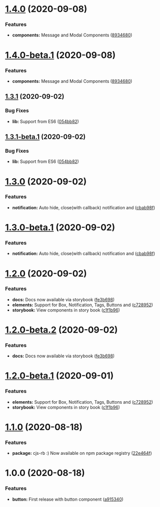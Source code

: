 # [1.4.0](https://github.com/itsprofcjs/cjs-rb/compare/v1.3.1...v1.4.0) (2020-09-08)


### Features

* **components:** Message and Modal Components ([8934680](https://github.com/itsprofcjs/cjs-rb/commit/8934680ab65f9f1a7836a656e7c3bb56a22c8cd4))

# [1.4.0-beta.1](https://github.com/itsprofcjs/cjs-rb/compare/v1.3.1...v1.4.0-beta.1) (2020-09-08)


### Features

* **components:** Message and Modal Components ([8934680](https://github.com/itsprofcjs/cjs-rb/commit/8934680ab65f9f1a7836a656e7c3bb56a22c8cd4))

## [1.3.1](https://github.com/itsprofcjs/cjs-rb/compare/v1.3.0...v1.3.1) (2020-09-02)


### Bug Fixes

* **lib:** Support from ES6 ([054bb82](https://github.com/itsprofcjs/cjs-rb/commit/054bb82c53b42cad1d7d4a311390880caab66de7))

## [1.3.1-beta.1](https://github.com/itsprofcjs/cjs-rb/compare/v1.3.0...v1.3.1-beta.1) (2020-09-02)


### Bug Fixes

* **lib:** Support from ES6 ([054bb82](https://github.com/itsprofcjs/cjs-rb/commit/054bb82c53b42cad1d7d4a311390880caab66de7))

# [1.3.0](https://github.com/itsprofcjs/cjs-rb/compare/v1.2.0...v1.3.0) (2020-09-02)


### Features

* **notification:** Auto hide, close(with callback) notification and ([cbab98f](https://github.com/itsprofcjs/cjs-rb/commit/cbab98f6dd8ce19c6090ae9f6f05828f700c11f3))

# [1.3.0-beta.1](https://github.com/itsprofcjs/cjs-rb/compare/v1.2.0...v1.3.0-beta.1) (2020-09-02)


### Features

* **notification:** Auto hide, close(with callback) notification and ([cbab98f](https://github.com/itsprofcjs/cjs-rb/commit/cbab98f6dd8ce19c6090ae9f6f05828f700c11f3))

# [1.2.0](https://github.com/itsprofcjs/cjs-rb/compare/v1.1.0...v1.2.0) (2020-09-02)


### Features

* **docs:** Docs now available via storybook ([fe3b698](https://github.com/itsprofcjs/cjs-rb/commit/fe3b69891f91b88f0e00e80bf8e146dd8519de51))
* **elements:** Support for Box, Notification, Tags, Buttons and ([c728952](https://github.com/itsprofcjs/cjs-rb/commit/c7289529a9e7bd32bcdec4fe214474eb90147cab))
* **storybook:** View components in story book ([c1f1b96](https://github.com/itsprofcjs/cjs-rb/commit/c1f1b96c1a857555d8c39c80c5ab51f526afbe79))

# [1.2.0-beta.2](https://github.com/itsprofcjs/cjs-rb/compare/v1.2.0-beta.1...v1.2.0-beta.2) (2020-09-02)


### Features

* **docs:** Docs now available via storybook ([fe3b698](https://github.com/itsprofcjs/cjs-rb/commit/fe3b69891f91b88f0e00e80bf8e146dd8519de51))

# [1.2.0-beta.1](https://github.com/itsprofcjs/cjs-rb/compare/v1.1.0...v1.2.0-beta.1) (2020-09-01)


### Features

* **elements:** Support for Box, Notification, Tags, Buttons and ([c728952](https://github.com/itsprofcjs/cjs-rb/commit/c7289529a9e7bd32bcdec4fe214474eb90147cab))
* **storybook:** View components in story book ([c1f1b96](https://github.com/itsprofcjs/cjs-rb/commit/c1f1b96c1a857555d8c39c80c5ab51f526afbe79))

# [1.1.0](https://github.com/itsprofcjs/cjs-rb/compare/v1.0.0...v1.1.0) (2020-08-18)


### Features

* **package:** cjs-rb :) Now available on npm package registry ([22e464f](https://github.com/itsprofcjs/cjs-rb/commit/22e464f5dbc3d3f715a188d8e22138a358e899da))

# 1.0.0 (2020-08-18)


### Features

* **button:** First release with button component ([a915340](https://github.com/itsprofcjs/cjs-rb/commit/a915340adb0faa17b1cc3c3eb43edffe367cb976))
